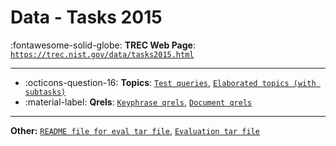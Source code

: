 # Data - Tasks 2015 

:fontawesome-solid-globe: **TREC Web Page**: [`https://trec.nist.gov/data/tasks2015.html`](https://trec.nist.gov/data/tasks2015.html)

---

- :octicons-question-16: **Topics**: [`Test queries`](https://trec.nist.gov/data/tasks/final_tasks.xml), [`Elaborated topics (with subtasks)`](https://trec.nist.gov/data/tasks/subtasks.txt)
- :material-label: **Qrels**: [`Keyphrase qrels`](https://trec.nist.gov/data/tasks/qrels-keyphrases.txt), [`Document qrels`](https://trec.nist.gov/data/tasks/qrels-docs.txt)


---

**Other:** [`README file for eval tar file`](https://trec.nist.gov/data/tempsumm/2015/README.txt), [`Evaluation tar file`](https://trec.nist.gov/data/tempsumm/2015/ts15eval.tgz)
